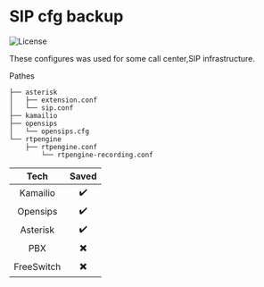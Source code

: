 # SIP cfg backup
![License](https://img.shields.io/github/license/mach1el/SIP-backup?color=pink&style=plastic)

These configures was used for some call center,SIP infrastructure.

Pathes

    ├── asterisk
    │   ├── extension.conf
    │   └── sip.conf
    ├── kamailio
    ├── opensips
    │   └── opensips.cfg
    └── rtpengine
        ├── rtpengine.conf
            └── rtpengine-recording.conf


| Tech  | Saved |
|:-----:|:-----:|
| Kamailio | :heavy_check_mark: |
| Opensips | :heavy_check_mark: |
| Asterisk | :heavy_check_mark: |
| PBX      | :heavy_multiplication_x: |
| FreeSwitch | :heavy_multiplication_x: |
